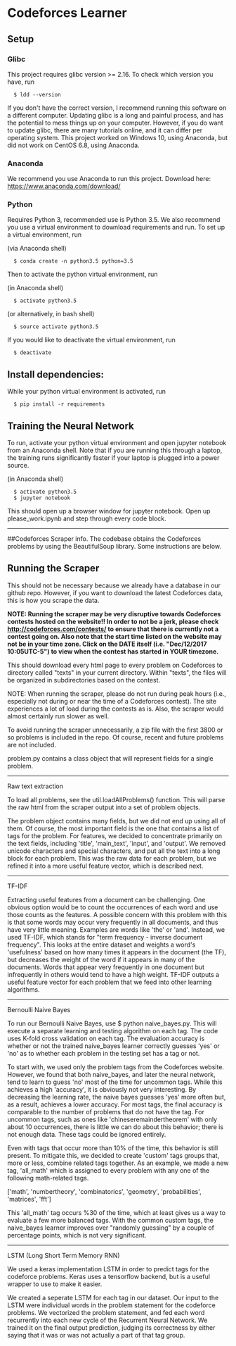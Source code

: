 
# Codeforces Learner

## Setup

### Glibc
This project requires glibc version >= 2.16.  To check which version you have, run
```
  $ ldd --version
```
If you don't have the correct version, I recommend running this software on a different computer.  Updating glibc is a long and painful process, and has the potential to mess things up on your computer.  However, if you do want to update glibc, there are many tutorials online, and it can differ per operating system.  This project worked on Windows 10, using Anaconda, but did not work on CentOS 6.8, using Anaconda.

### Anaconda
We recommend you use Anaconda to run this project.  Download here:  https://www.anaconda.com/download/

### Python
Requires Python 3, recommended use is Python 3.5.  We also recommend you use a virtual environment to download requirements and run.  To set up a virtual environment, run

(via Anaconda shell)
```
  $ conda create -n python3.5 python=3.5
```

Then to activate the python virtual environment, run

(in Anaconda shell)
```
  $ activate python3.5
```
(or alternatively, in bash shell)
```
  $ source activate python3.5
```

If you would like to deactivate the virtual environment, run
```
  $ deactivate
```

## Install dependencies:
While your python virtual environment is activated, run
```
  $ pip install -r requirements
```

## Training the Neural Network
To run, activate your python virtual environment and open jupyter notebook from an Anaconda shell.  Note that if you are running this through a laptop, the training runs significantly faster if your laptop is plugged into a power source.

(in Anaconda shell)
```
  $ activate python3.5
  $ jupyter notebook
```  
This should open up a browser window for jupyter notebook.  Open up please_work.ipynb and step through every code block.

---------------------------------------
##Codeforces Scraper info.
The codebase obtains the Codeforces problems by using the BeautifulSoup library. Some instructions are below.

## Running the Scraper
This should not be necessary because we already have a database in our github repo.  However, if you want to download the latest Codeforces data, this is how you scrape the data.

**NOTE: Running the scraper may be very disruptive towards Codeforces contests hosted on the website!! In order to not be a jerk, please check http://codeforces.com/contests/ to ensure that there is currently not a contest going on.  Also note that the start time listed on the website may not be in your time zone.  Click on the DATE itself (i.e. "Dec/12/2017 10:05UTC-5") to view when the contest has started in YOUR timezone.**

This should download every html page to every problem on Codeforces to directory called
"texts" in your current directory. Within "texts", the files will be organized in subdirectories based on the contest.

NOTE: When running the scraper, please do not run during peak hours (i.e., especially not during or near the time of a
Codeforces contest). The site experiences a lot of load during the contests as is. Also, the scraper would almost
certainly run slower as well.

To avoid running the scraper unnecessarily, a zip file with the first 3800 or so problems is included in the repo. Of
course, recent and future problems are not included.

problem.py contains a class object that will represent fields for a single problem.


--------------------------
Raw text extraction

To load all problems, see the util.loadAllProblems() function. This will parse the raw html from the scraper output
into a set of problem objects.

The problem object contains many fields, but we did not end up using all of them. Of course, the most important field
is the one that contains a list of tags for the problem. For features, we decided to concentrate primarily
on the text fields, including 'title', 'main_text', 'input', and 'output'. We removed unicode characters and special
characters, and put all the text into a long block for each problem. This was the raw data for each problem, but we
refined it into a more useful feature vector, which is described next.

--------------------------
TF-IDF

Extracting useful features from a document can be challenging. One obvious option would be to count the occurrences of
each word and use those counts as the features. A possible concern with this problem with this is that some words may
occur very frequently in all documents, and thus have very little meaning. Examples are words like 'the' or 'and'.
Instead, we used TF-IDF, which stands for "term frequency - inverse document frequency". This looks at the entire
dataset and weights a word's 'usefulness' based on how many times it appears in the document (the TF), but decreases
the weight of the word if it appears in many of the documents. Words that appear very frequently in one document but
infrequently in others would tend to have a high weight. TF-IDF outputs a useful feature vector for each problem
that we feed into other learning algorithms.

--------------------------
Bernoulli Naive Bayes

To run our Bernoulli Naive Bayes, use $ python naive_bayes.py. This will execute a separate learning and testing
algorithm on each tag. The code uses K-fold cross validation on each tag. The evaluation accuracy is whether or not the
trained naive_bayes learner correctly guesses 'yes' or 'no' as to whether each problem in the testing set has a tag or
not.

To start with, we used only the problem tags from the Codeforces website. However, we found that both naive_bayes,
and later the neural network, tend to learn to guess 'no' most of the time for uncommon tags. While this achieves a high
'accuracy', it is obviously not very interesting. By decreasing the learning rate, the naive bayes guesses 'yes' more
often but, as a result, achieves a lower accuracy. For most tags, the final accuracy is comparable to the number of
problems that do not have the tag. For uncommon tags, such as ones like 'chineseremaindertheorem' with only about 10
occurrences, there is little we can do about this behavior; there is not enough data. These tags could be ignored
entirely.

Even with tags that occur more than 10% of the time, this behavior is still present. To mitigate this, we decided to
create 'custom' tags groups that, more or less, combine related tags together. As an example, we made a new tag,
'all_math' which is assigned to every problem with any one of the following math-related tags.

['math', 'numbertheory', 'combinatorics', 'geometry', 'probabilities', 'matrices', 'fft']

This 'all_math' tag occurs %30 of the time, which at least gives us a way to evaluate a few more balanced
tags. With the common custom tags, the naive_bayes learner improves over "randomly guessing" by a couple of percentage
points, which is not very significant.

--------------------------
LSTM (Long Short Term Memory RNN)

We used a keras implementation LSTM in order to predict tags for the codeforce problems. Keras uses a tensorflow backend,
but is a useful wrapper to use to make it easier.

We created a seperate LSTM for each tag in our dataset. Our input to the LSTM were individual words in the problem statement for the codeforce problems. We vectorized the problem statement, and fed each word recurrently into each new cycle of the Recurrent Neural Network. We trained it on the final output prediction, judging its correctness by either saying that it was or was not actually a part of that tag group. 
